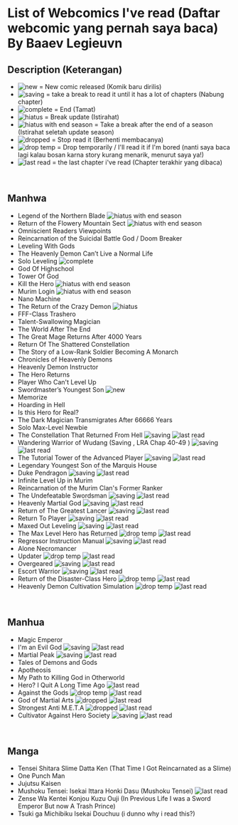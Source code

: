 # List of Webcomics I've read (Daftar webcomic yang pernah saya baca) By Baaev Legieuvn


## Description (Keterangan)
- ![new](https://img.shields.io/badge/-new-0E3EDA?style=flat-square) = New comic released (Komik baru dirilis)
- ![saving](https://img.shields.io/badge/-saving-019267?style=flat-square) = take a break to read it until it has a lot of chapters (Nabung chapter)
- ![complete](https://img.shields.io/badge/-complete-F90716?style=flat-square) = End (Tamat)
- ![hiatus](https://img.shields.io/badge/-hiatus-435055?style=flat-square) = Break update (Istirahat)
- ![hiatus with end season](https://img.shields.io/badge/hiatus-s1%20end-EC255A?style=flat-square&labelColor=435055) = Take a break after the end of a season (Istirahat seletah update season)
- ![dropped](https://img.shields.io/badge/-dropped-8E0505?style=flat-square) = Stop read it (Berhenti membacanya)
- ![drop temp](https://img.shields.io/badge/-drop%20temp-FF5B00?style=flat-square) = Drop temporarily / I'll read it if I'm bored (nanti saya baca lagi kalau bosan karna story kurang menarik, menurut saya ya!)
- ![last read](https://img.shields.io/badge/last%20read%20chapter-90-435055?style=flat-square&labelColor=F8CB2E) = the last chapter i've read (Chapter terakhir yang dibaca)


<br>

## Manhwa

- Legend of the Northern Blade ![hiatus with end season](https://img.shields.io/badge/hiatus-s1%20end-EC255A?style=flat-square&labelColor=435055)
- Return of the Flowery Mountain Sect ![hiatus with end season](https://img.shields.io/badge/hiatus-s2%20end-EC255A?style=flat-square&labelColor=435055)
- Omniscient Readers Viewpoints
- Reincarnation of the Suicidal Battle God / Doom Breaker
- Leveling With Gods
- The Heavenly Demon Can’t Live a Normal Life
- Solo Leveling ![complete](https://img.shields.io/badge/-complete-F90716?style=flat-square)
- God Of Highschool
- Tower Of God
- Kill the Hero ![hiatus with end season](https://img.shields.io/badge/hiatus-s2%20end-EC255A?style=flat-square&labelColor=435055)
- Murim Login  ![hiatus with end season](https://img.shields.io/badge/hiatus-s1%20end-EC255A?style=flat-square&labelColor=435055)
- Nano Machine
- The Return of the Crazy Demon ![hiatus](https://img.shields.io/badge/-hiatus-435055?style=flat-square)
- FFF-Class Trashero
- Talent-Swallowing Magician
- The World After The End
- The Great Mage Returns After 4000 Years
- Return Of The Shattered Constellation
- The Story of a Low-Rank Soldier Becoming A Monarch
- Chronicles of Heavenly Demons
- Heavenly Demon Instructor
- The Hero Returns
- Player Who Can't Level Up
- Swordmaster’s Youngest Son ![new](https://img.shields.io/badge/-new-0E3EDA?style=flat-square)
- Memorize
- Hoarding in Hell
- Is this Hero for Real?
- The Dark Magician Transmigrates After 66666 Years
- Solo Max-Level Newbie
- The Constellation That Returned From Hell ![saving](https://img.shields.io/badge/-saving-019267?style=flat-square) ![last read](https://img.shields.io/badge/last%20read%20chapter-66-435055?style=flat-square&labelColor=F8CB2E)
- Wandering Warrior of Wudang (Saving , LRA Chap 40-49 ) ![saving](https://img.shields.io/badge/-saving-019267?style=flat-square) ![last read](https://img.shields.io/badge/last%20read%20chapter-40%20to%2049-435055?style=flat-square&labelColor=F8CB2E)
- The Tutorial Tower of the Advanced Player  ![saving](https://img.shields.io/badge/-saving-019267?style=flat-square) ![last read](https://img.shields.io/badge/last%20read%20chapter-100-435055?style=flat-square&labelColor=F8CB2E)
- Legendary Youngest Son of the Marquis House
- Duke Pendragon ![saving](https://img.shields.io/badge/-saving-019267?style=flat-square) ![last read](https://img.shields.io/badge/last%20read%20chapter-21-435055?style=flat-square&labelColor=F8CB2E)
- Infinite Level Up in Murim
- Reincarnation of the Murim Clan's Former Ranker
- The Undefeatable Swordsman ![saving](https://img.shields.io/badge/-saving-019267?style=flat-square) ![last read](https://img.shields.io/badge/last%20read%20chapter-104-435055?style=flat-square&labelColor=F8CB2E)
- Heavenly Martial God ![saving](https://img.shields.io/badge/-saving-019267?style=flat-square) ![last read](https://img.shields.io/badge/last%20read%20chapter-49-435055?style=flat-square&labelColor=F8CB2E)
- Return of The Greatest Lancer ![saving](https://img.shields.io/badge/-saving-019267?style=flat-square) ![last read](https://img.shields.io/badge/last%20read%20chapter-20-435055?style=flat-square&labelColor=F8CB2E)
- Return To Player ![saving](https://img.shields.io/badge/-saving-019267?style=flat-square) ![last read](https://img.shields.io/badge/last%20read%20chapter-65-435055?style=flat-square&labelColor=F8CB2E)
- Maxed Out Leveling ![saving](https://img.shields.io/badge/-saving-019267?style=flat-square) ![last read](https://img.shields.io/badge/last%20read%20chapter-28-435055?style=flat-square&labelColor=F8CB2E)
- The Max Level Hero has Returned ![drop temp](https://img.shields.io/badge/-drop%20temp-FF5B00?style=flat-square) ![last read](https://img.shields.io/badge/last%20read%20chapter-79-435055?style=flat-square&labelColor=F8CB2E)
- Regressor Instruction Manual ![saving](https://img.shields.io/badge/-saving-019267?style=flat-square) ![last read](https://img.shields.io/badge/last%20read%20chapter-22-435055?style=flat-square&labelColor=F8CB2E)
- Alone Necromancer
- Updater ![drop temp](https://img.shields.io/badge/-drop%20temp-FF5B00?style=flat-square) ![last read](https://img.shields.io/badge/last%20read%20chapter-s1%20end%20chapter-435055?style=flat-square&labelColor=F8CB2E)
- Overgeared ![saving](https://img.shields.io/badge/-saving-019267?style=flat-square) ![last read](https://img.shields.io/badge/last%20read%20chapter-105-435055?style=flat-square&labelColor=F8CB2E)
- Escort Warrior ![saving](https://img.shields.io/badge/-saving-019267?style=flat-square) ![last read](https://img.shields.io/badge/last%20read%20chapter-60%20maybe-435055?style=flat-square&labelColor=F8CB2E)
- Return of the Disaster-Class Hero ![drop temp](https://img.shields.io/badge/-drop%20temp-FF5B00?style=flat-square) ![last read](https://img.shields.io/badge/last%20read%20chapter-22-435055?style=flat-square&labelColor=F8CB2E)
- Heavenly Demon Cultivation Simulation ![drop temp](https://img.shields.io/badge/-drop%20temp-FF5B00?style=flat-square) ![last read](https://img.shields.io/badge/last%20read%20chapter-8-435055?style=flat-square&labelColor=F8CB2E)

<br>

## Manhua

- Magic Emperor
- I'm an Evil God ![saving](https://img.shields.io/badge/-saving-019267?style=flat-square) ![last read](https://img.shields.io/badge/last%20read%20chapter-252-435055?style=flat-square&labelColor=F8CB2E)
- Martial Peak ![saving](https://img.shields.io/badge/-saving-019267?style=flat-square) ![last read](https://img.shields.io/badge/last%20read%20chapter-2280-435055?style=flat-square&labelColor=F8CB2E)
- Tales of Demons and Gods
- Apotheosis
- My Path to Killing God in Otherworld
- Hero? I Quit A Long Time Ago ![last read](https://img.shields.io/badge/last%20read%20chapter-15-435055?style=flat-square&labelColor=F8CB2E)
- Against the Gods ![drop temp](https://img.shields.io/badge/-drop%20temp-FF5B00?style=flat-square) ![last read](https://img.shields.io/badge/last%20read%20chapter-arc%20war%20with%20Phoenix%20Empire-435055?style=flat-square&labelColor=F8CB2E)
- God of Martial Arts ![dropped](https://img.shields.io/badge/-dropped-8E0505?style=flat-square) ![last read](https://img.shields.io/badge/last%20read%20chapter-forgot%20it-435055?style=flat-square&labelColor=F8CB2E)
- Strongest Anti M.E.T.A ![dropped](https://img.shields.io/badge/-dropped-8E0505?style=flat-square) ![last read](https://img.shields.io/badge/last%20read%20chapter-100-435055?style=flat-square&labelColor=F8CB2E)
- Cultivator Against Hero Society ![saving](https://img.shields.io/badge/-saving-019267?style=flat-square) ![last read](https://img.shields.io/badge/last%20read%20chapter-135-435055?style=flat-square&labelColor=F8CB2E)

<br>

## Manga

- Tensei Shitara Slime Datta Ken (That Time I Got Reincarnated as a Slime)
- One Punch Man
- Jujutsu Kaisen
- Mushoku Tensei: Isekai Ittara Honki Dasu (Mushoku Tensei) ![last read](https://img.shields.io/badge/last%20read%20chapter-79-435055?style=flat-square&labelColor=F8CB2E)
- Zense Wa Kentei Konjou Kuzu Ouji (In Previous Life I was a Sword Emperor But now A Trash Prince)
- Tsuki ga Michibiku Isekai Douchuu (i dunno why i read this?)